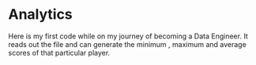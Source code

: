 # Analytics
Here is my first code while on my journey of becoming a Data Engineer.
It reads out the file and can generate the minimum , maximum and average scores of that particular player.
